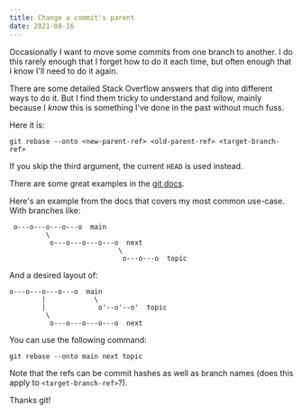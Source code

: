 ```yaml
---
title: Change a commit's parent
date: 2021-08-16
---
```


Occasionally I want to move some commits from one branch to another. I do this rarely enough that I forget how to do it each time, but often enough that I know I'll need to do it again.

There are some detailed Stack Overflow answers that dig into different ways to do it. But I find them tricky to understand and follow, mainly because I _know_ this is something I've done in the past without much fuss.

Here it is:

```
git rebase --onto <new-parent-ref> <old-parent-ref> <target-branch-ref>
```

If you skip the third argument, the current `HEAD` is used instead.

There are some great examples in the [git docs](https://git-scm.com/docs/git-rebase).

Here's an example from the docs that covers my most common use-case. With branches like:

```shell
 o---o---o---o---o  main
         \
          o---o---o---o---o  next
                           \
                            o---o---o  topic
```

And a desired layout of:

```shell
o---o---o---o---o  main
        |            \
        |             o'--o'--o'  topic
         \
          o---o---o---o---o  next
```

You can use the following command:

```
git rebase --onto main next topic
```

Note that the refs can be commit hashes as well as branch names (does this apply to `<target-branch-ref>`?).

Thanks git!

